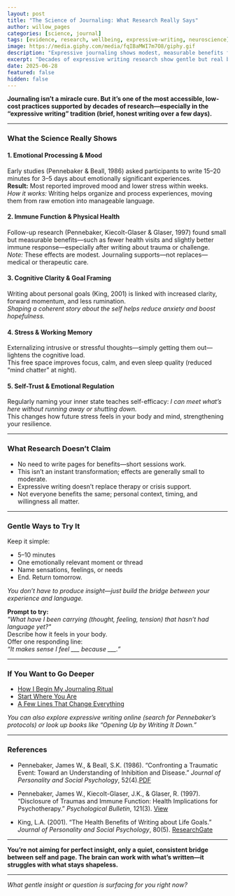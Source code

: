 ```yaml
---
layout: post
title: "The Science of Journaling: What Research Really Says"
author: willow_pages
categories: [science, journal]
tags: [evidence, research, wellbeing, expressive-writing, neuroscience]
image: https://media.giphy.com/media/fqIBaMWI7m7O8/giphy.gif
description: "Expressive journaling shows modest, measurable benefits for mood, stress regulation, immune markers, and cognitive processing—without needing long pages."
excerpt: "Decades of expressive writing research show gentle but real benefits for emotional regulation, stress, and even some physical health markers. Here’s what the studies actually found (and what they didn’t)."
date: 2025-06-28
featured: false
hidden: false
---
```


**Journaling isn’t a miracle cure. But it’s one of the most accessible, low-cost practices supported by decades of research—especially in the “expressive writing” tradition (brief, honest writing over a few days).**

---

### What the Science Really Shows

#### 1. Emotional Processing & Mood
Early studies (Pennebaker & Beall, 1986) asked participants to write 15–20 minutes for 3–5 days about emotionally significant experiences.  
**Result:** Most reported improved mood and lower stress within weeks.  
*How it works:* Writing helps organize and process experiences, moving them from raw emotion into manageable language.

#### 2. Immune Function & Physical Health
Follow-up research (Pennebaker, Kiecolt-Glaser & Glaser, 1997) found small but measurable benefits—such as fewer health visits and slightly better immune response—especially after writing about trauma or challenge.  
*Note:* These effects are modest. Journaling supports—not replaces—medical or therapeutic care.

#### 3. Cognitive Clarity & Goal Framing
Writing about personal goals (King, 2001) is linked with increased clarity, forward momentum, and less rumination.  
*Shaping a coherent story about the self helps reduce anxiety and boost hopefulness.*

#### 4. Stress & Working Memory
Externalizing intrusive or stressful thoughts—simply getting them out—lightens the cognitive load.  
This free space improves focus, calm, and even sleep quality (reduced “mind chatter” at night).

#### 5. Self-Trust & Emotional Regulation
Regularly naming your inner state teaches self-efficacy: *I can meet what’s here without running away or shutting down.*  
This changes how future stress feels in your body and mind, strengthening your resilience.

---

### What Research Doesn’t Claim

- No need to write pages for benefits—short sessions work.
- This isn’t an instant transformation; effects are generally small to moderate.
- Expressive writing doesn’t replace therapy or crisis support.
- Not everyone benefits the same; personal context, timing, and willingness all matter.

---

### Gentle Ways to Try It

Keep it simple:

- 5–10 minutes
- One emotionally relevant moment or thread
- Name sensations, feelings, or needs
- End. Return tomorrow.

*You don’t have to produce insight—just build the bridge between your experience and language.*

**Prompt to try:**  
_"What have I been carrying (thought, feeling, tension) that hasn’t had language yet?"_  
Describe how it feels in your body.  
Offer one responding line:  
*“It makes sense I feel ___ because ___.”*

---

### If You Want to Go Deeper

- [How I Begin My Journaling Ritual](/journaling-ritual/)
- [Start Where You Are](/start-where-you-are/)
- [A Few Lines That Change Everything](/a-few-lines-a-day/)

_You can also explore expressive writing online (search for Pennebaker’s protocols) or look up books like “Opening Up by Writing It Down.”_

---

### References

- Pennebaker, James W., & Beall, S.K. (1986). “Confronting a Traumatic Event: Toward an Understanding of Inhibition and Disease.” *Journal of Personality and Social Psychology*, 52(4).[PDF](https://www.researchgate.net/profile/James-Pennebaker/publication/19415586_Confronting_a_Traumatic_Event_Toward_an_Understanding_of_Inhibition_and_Disease/links/571e3c1708aed056fa226991/Confronting-a-Traumatic-Event-Toward-an-Understanding-of-Inhibition-and-Disease.pdf)

- Pennebaker, James W., Kiecolt-Glaser, J.K., & Glaser, R. (1997). “Disclosure of Traumas and Immune Function: Health Implications for Psychotherapy.” *Psychological Bulletin*, 121(3). [View](https://psycnet.apa.org/record/1988-27259-001)

- King, L.A. (2001). “The Health Benefits of Writing about Life Goals.” *Journal of Personality and Social Psychology*, 80(5). [ResearchGate](https://www.researchgate.net/publication/247895325_The_Health_Benefits_of_Writing_about_Life_Goals)

---

**You’re not aiming for perfect insight, only a quiet, consistent bridge between self and page. The brain can work with what’s written—it struggles with what stays shapeless.**

---

*What gentle insight or question is surfacing for you right now?*